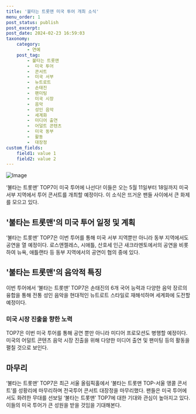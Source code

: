 ```yaml
---
title: '불타는 트롯맨 미국 투어 개최 소식'
menu_order: 1
post_status: publish
post_excerpt: 
post_date: 2024-02-23 16:59:03
taxonomy:
    category:
        - 연예
    post_tag:
        - 불타는 트롯맨
        -  미국 투어
        -  콘서트
        -  미국 서부
        -  뉴트로트
        -  손태진
        -  팬미팅
        -  미국 시장
        -  음악
        -  성인 음악
        -  세계화
        -  미디어 출연
        -  어덜트 콘텐츠
        -  미국 동부
        -  활동
        -  대장정
custom_fields:
    field1: value 1
    field2: value 2
---
```


![Image](https://mimgnews.pstatic.net/image/009/2024/02/23/0005262585_001_20240223073801009.jpg?type=w540)

‘불타는 트롯맨’ TOP7이 미국 투어에 나선다! 이들은 오는 5월 11일부터 18일까지 미국 서부 지역에서 투어 콘서트를 개최할 예정이다. 이 소식은 뜨거운 팬들 사이에서 큰 화제를 모으고 있다.
## '불타는 트롯맨'의 미국 투어 일정 및 계획
‘불타는 트롯맨’ TOP7은 이번 투어를 통해 미국 서부 지역뿐만 아니라 동부 지역에서도 공연을 열 예정이다. 로스앤젤레스, 시애틀, 산호세 인근 새크라멘토에서의 공연을 비롯하여 뉴욕, 애틀랜타 등 동부 지역에서의 공연이 협의 중에 있다.
## '불타는 트롯맨'의 음악적 특징
이번 투어에서 ‘불타는 트롯맨’ TOP7은 손태진의 6개 국어 능력과 다양한 음악 장르의 융합을 통해 전통 성인 음악을 현대적인 뉴트로트 스타일로 재해석하며 세계화에 도전할 예정이다.
### 미국 시장 진출을 향한 노력
TOP7은 이번 미국 투어를 통해 공연 뿐만 아니라 미디어 프로모션도 병행할 예정이다. 미국의 어덜트 콘텐츠 음악 시장 진출을 위해 다양한 미디어 출연 및 팬미팅 등의 활동을 펼칠 것으로 보인다.
## 마무리
‘불타는 트롯맨’ TOP7은 최근 서울 올림픽홀에서 ‘불타는 트롯맨 TOP-서울 앵콜 콘서트’를 성황리에 마무리하며 전국투어 콘서트 대장정을 마무리했다. 팬들은 미국 투어에서도 화려한 무대를 선보일 ‘불타는 트롯맨’ TOP7에 대한 기대와 관심이 높아지고 있다. 이들의 미국 투어가 큰 성원을 받을 것임을 기대해본다.

